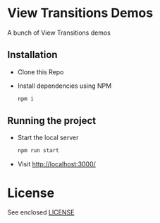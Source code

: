 # View Transitions Demos

A bunch of View Transitions demos

## Installation

-   Clone this Repo
-   Install dependencies using NPM

    ```bash
    npm i
    ```

## Running the project

-   Start the local server

    ```bash
    npm run start
    ```

-   Visit [http://localhost:3000/](http://localhost:3000/)

# License

See enclosed [LICENSE](./LICENSE)
